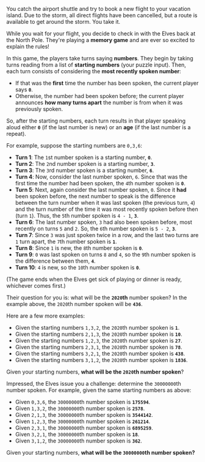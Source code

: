 You catch the airport shuttle and try to book a new flight to your vacation island. Due to the storm, all direct flights have been cancelled, but a route is available to get around the storm. You take it.

While you wait for your flight, you decide to check in with the Elves back at the North Pole. They're playing a **memory game** and are ever so excited to explain the rules!

In this game, the players take turns saying **numbers**. They begin by taking turns reading from a list of **starting numbers** (your puzzle input). Then, each turn consists of considering the **most recently spoken number**:

- If that was the **first** time the number has been spoken, the current player says **`0`**.
- Otherwise, the number had been spoken before; the current player announces **how many turns apart** the number is from when it was previously spoken.

So, after the starting numbers, each turn results in that player speaking aloud either **`0`** (if the last number is new) or an **age** (if the last number is a repeat).

For example, suppose the starting numbers are `0,3,6`:

- **Turn 1**: The `1`st number spoken is a starting number, **`0`**.
- **Turn 2**: The `2`nd number spoken is a starting number, **`3`**.
- **Turn 3**: The `3`rd number spoken is a starting number, **`6`**.
- **Turn 4**: Now, consider the last number spoken, `6`. Since that was the first time the number had been spoken, the `4`th number spoken is **`0`**.
- **Turn 5**: Next, again consider the last number spoken, `0`. Since it **had** been spoken before, the next number to speak is the difference between the turn number when it was last spoken (the previous turn, `4`) and the turn number of the time it was most recently spoken before then (turn `1`). Thus, the `5`th number spoken is `4 - 1`, **`3`**.
- **Turn 6**: The last number spoken, `3` had also been spoken before, most recently on turns `5` and `2`. So, the `6`th number spoken is `5 - 2`, **`3`**.
- **Turn 7**: Since `3` was just spoken twice in a row, and the last two turns are `1` turn apart, the `7`th number spoken is **`1`**.
- **Turn 8**: Since `1` is new, the `8`th number spoken is **`0`**.
- **Turn 9**: `0` was last spoken on turns `8` and `4`, so the `9`th number spoken is the difference between them, **`4`**.
- **Turn 10**: `4` is new, so the `10`th number spoken is **`0`**.

(The game ends when the Elves get sick of playing or dinner is ready, whichever comes first.)

Their question for you is: what will be the **`2020`th** number spoken? In the example above, the `2020`th number spoken will be **`436`**.

Here are a few more examples:

- Given the starting numbers `1,3,2`, the `2020`th number spoken is **`1`**.
- Given the starting numbers `2,1,3`, the `2020`th number spoken is **`10`**.
- Given the starting numbers `1,2,3`, the `2020`th number spoken is **`27`**.
- Given the starting numbers `2,3,1`, the `2020`th number spoken is **`78`**.
- Given the starting numbers `3,2,1`, the `2020`th number spoken is **`438`**.
- Given the starting numbers `3,1,2`, the `2020`th number spoken is **`1836`**.

Given your starting numbers, **what will be the `2020`th number spoken**?

[comment]: <> (PART 2)

Impressed, the Elves issue you a challenge: determine the `30000000`th number spoken. For example, given the same starting numbers as above:

- Given `0,3,6`, the `30000000`th number spoken is **`175594`**.
- Given `1,3,2`, the `30000000`th number spoken is **`2578`**.
- Given `2,1,3`, the `30000000`th number spoken is **`3544142`**.
- Given `1,2,3`, the `30000000`th number spoken is **`261214`**.
- Given `2,3,1`, the `30000000`th number spoken is **`6895259`**.
- Given `3,2,1`, the `30000000`th number spoken is **`18`**.
- Given `3,1,2`, the `30000000`th number spoken is **`362`**.

Given your starting numbers, **what will be the `30000000`th number spoken?**